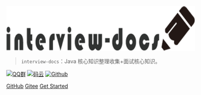 

<img src="_media/docs.png"  width="500" />


> `interview-docs`：Java 核心知识整理收集+面试核心知识。

[![QQ群](https://img.shields.io/badge/QQ%E7%BE%A4-924715723-yellowgreen.svg)](https://jq.qq.com/?_wv=1027&k=5PIRvFq)
[![码云](https://img.shields.io/badge/Gitee-%E7%A0%81%E4%BA%91-yellow.svg)](https://gitee.com/qinxuewu)
[![Github](https://img.shields.io/badge/Github-Github-red.svg)](https://github.com/a870439570)

[GitHub](https://github.com/a870439570/interview-docs/tree/master)
[Gitee](https://gitee.com/qinxuewu)
[Get Started](#简介)
